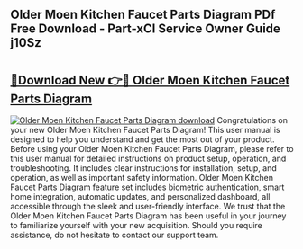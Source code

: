 ## Older Moen Kitchen Faucet Parts Diagram PDf Free Download - Part-xCl Service Owner Guide j10Sz

# <h2><a href="http://dfrhls.blite.top/?on=Older+Moen+Kitchen+Faucet+Parts+Diagram">🔗Download New 👉🔴 Older Moen Kitchen Faucet Parts Diagram</a></h2>

[![Older Moen Kitchen Faucet Parts Diagram download](https://i.imgur.com/lujVjoI.png)](http://dfrhls.blite.top/?on=Older+Moen+Kitchen+Faucet+Parts+Diagram)
Congratulations on your new Older Moen Kitchen Faucet Parts Diagram! This user manual is designed to help you understand and get the most out of your product. Before using your Older Moen Kitchen Faucet Parts Diagram, please refer to this user manual for detailed instructions on product setup, operation, and troubleshooting. It includes clear instructions for installation, setup, and operation, as well as important safety information. Older Moen Kitchen Faucet Parts Diagram feature set includes biometric authentication, smart home integration, automatic updates, and personalized dashboard, all accessible through the sleek and user-friendly interface. We trust that the Older Moen Kitchen Faucet Parts Diagram has been useful in your journey to familiarize yourself with your new acquisition. Should you require assistance, do not hesitate to contact our support team.
